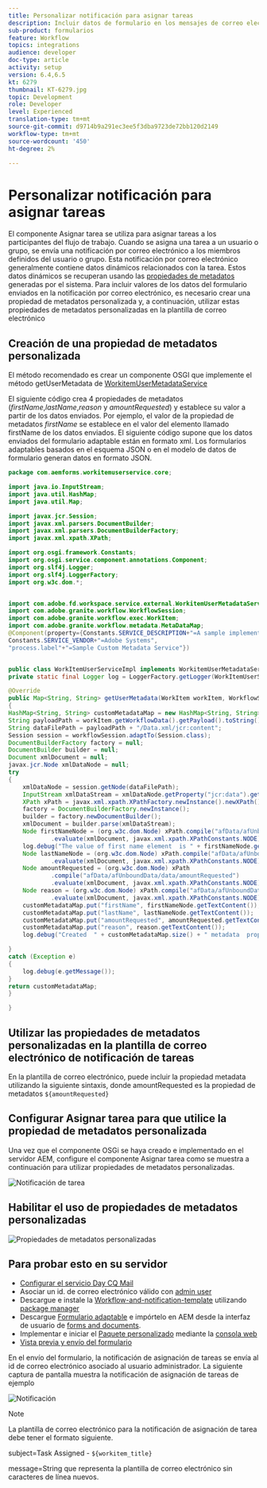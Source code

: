 ```yaml
---
title: Personalizar notificación para asignar tareas
description: Incluir datos de formulario en los mensajes de correo electrónico de notificación de tareas asignadas
sub-product: formularios
feature: Workflow
topics: integrations
audience: developer
doc-type: article
activity: setup
version: 6.4,6.5
kt: 6279
thumbnail: KT-6279.jpg
topic: Development
role: Developer
level: Experienced
translation-type: tm+mt
source-git-commit: d9714b9a291ec3ee5f3dba9723de72bb120d2149
workflow-type: tm+mt
source-wordcount: '450'
ht-degree: 2%

---
```



# Personalizar notificación para asignar tareas

El componente Asignar tarea se utiliza para asignar tareas a los participantes del flujo de trabajo. Cuando se asigna una tarea a un usuario o grupo, se envía una notificación por correo electrónico a los miembros definidos del usuario o grupo.
Esta notificación por correo electrónico generalmente contiene datos dinámicos relacionados con la tarea. Estos datos dinámicos se recuperan usando las [propiedades de metadatos](https://docs.adobe.com/content/help/en/experience-manager-65/forms/publish-process-aem-forms/use-metadata-in-email-notifications.html#using-system-generated-metadata-in-an-email-notification) generadas por el sistema.
Para incluir valores de los datos del formulario enviados en la notificación por correo electrónico, es necesario crear una propiedad de metadatos personalizada y, a continuación, utilizar estas propiedades de metadatos personalizadas en la plantilla de correo electrónico



## Creación de una propiedad de metadatos personalizada

El método recomendado es crear un componente OSGI que implemente el método getUserMetadata de [WorkitemUserMetadataService](https://helpx.adobe.com/experience-manager/6-5/forms/javadocs/com/adobe/fd/workspace/service/external/WorkitemUserMetadataService.html#getUserMetadataMap--)

El siguiente código crea 4 propiedades de metadatos (_firstName_,_lastName_,_reason_ y _amountRequested_) y establece su valor a partir de los datos enviados. Por ejemplo, el valor de la propiedad de metadatos _firstName_ se establece en el valor del elemento llamado firstName de los datos enviados. El siguiente código supone que los datos enviados del formulario adaptable están en formato xml. Los formularios adaptables basados en el esquema JSON o en el modelo de datos de formulario generan datos en formato JSON.


```java
package com.aemforms.workitemuserservice.core;

import java.io.InputStream;
import java.util.HashMap;
import java.util.Map;

import javax.jcr.Session;
import javax.xml.parsers.DocumentBuilder;
import javax.xml.parsers.DocumentBuilderFactory;
import javax.xml.xpath.XPath;

import org.osgi.framework.Constants;
import org.osgi.service.component.annotations.Component;
import org.slf4j.Logger;
import org.slf4j.LoggerFactory;
import org.w3c.dom.*;


import com.adobe.fd.workspace.service.external.WorkitemUserMetadataService;
import com.adobe.granite.workflow.WorkflowSession;
import com.adobe.granite.workflow.exec.WorkItem;
import com.adobe.granite.workflow.metadata.MetaDataMap;
@Component(property={Constants.SERVICE_DESCRIPTION+"=A sample implementation of a user metadata service.",
Constants.SERVICE_VENDOR+"=Adobe Systems",
"process.label"+"=Sample Custom Metadata Service"})


public class WorkItemUserServiceImpl implements WorkitemUserMetadataService {
private static final Logger log = LoggerFactory.getLogger(WorkItemUserServiceImpl.class);

@Override
public Map<String, String> getUserMetadata(WorkItem workItem, WorkflowSession workflowSession,MetaDataMap metadataMap)
{
HashMap<String, String> customMetadataMap = new HashMap<String, String>();
String payloadPath = workItem.getWorkflowData().getPayload().toString();
String dataFilePath = payloadPath + "/Data.xml/jcr:content";
Session session = workflowSession.adaptTo(Session.class);
DocumentBuilderFactory factory = null;
DocumentBuilder builder = null;
Document xmlDocument = null;
javax.jcr.Node xmlDataNode = null;
try
{
    xmlDataNode = session.getNode(dataFilePath);
    InputStream xmlDataStream = xmlDataNode.getProperty("jcr:data").getBinary().getStream();
    XPath xPath = javax.xml.xpath.XPathFactory.newInstance().newXPath();
    factory = DocumentBuilderFactory.newInstance();
    builder = factory.newDocumentBuilder();
    xmlDocument = builder.parse(xmlDataStream);
    Node firstNameNode = (org.w3c.dom.Node) xPath.compile("afData/afUnboundData/data/firstName")
            .evaluate(xmlDocument, javax.xml.xpath.XPathConstants.NODE);
    log.debug("The value of first name element  is " + firstNameNode.getTextContent());
    Node lastNameNode = (org.w3c.dom.Node) xPath.compile("afData/afUnboundData/data/lastName")
            .evaluate(xmlDocument, javax.xml.xpath.XPathConstants.NODE);
    Node amountRequested = (org.w3c.dom.Node) xPath
            .compile("afData/afUnboundData/data/amountRequested")
            .evaluate(xmlDocument, javax.xml.xpath.XPathConstants.NODE);
    Node reason = (org.w3c.dom.Node) xPath.compile("afData/afUnboundData/data/reason")
            .evaluate(xmlDocument, javax.xml.xpath.XPathConstants.NODE);
    customMetadataMap.put("firstName", firstNameNode.getTextContent());
    customMetadataMap.put("lastName", lastNameNode.getTextContent());
    customMetadataMap.put("amountRequested", amountRequested.getTextContent());
    customMetadataMap.put("reason", reason.getTextContent());
    log.debug("Created  " + customMetadataMap.size() + " metadata  properties");

}
catch (Exception e)
{
    log.debug(e.getMessage());
}
return customMetadataMap;
}

}
```

## Utilizar las propiedades de metadatos personalizadas en la plantilla de correo electrónico de notificación de tareas

En la plantilla de correo electrónico, puede incluir la propiedad metadata utilizando la siguiente sintaxis, donde amountRequested es la propiedad de metadatos `${amountRequested}`

## Configurar Asignar tarea para que utilice la propiedad de metadatos personalizada

Una vez que el componente OSGi se haya creado e implementado en el servidor AEM, configure el componente Asignar tarea como se muestra a continuación para utilizar propiedades de metadatos personalizadas.


![Notificación de tarea](assets/task-notification.PNG)

## Habilitar el uso de propiedades de metadatos personalizadas

![Propiedades de metadatos personalizadas](assets/custom-meta-data-properties.PNG)

## Para probar esto en su servidor

* [Configurar el servicio Day CQ Mail](https://docs.adobe.com/content/help/en/experience-manager-65/administering/operations/notification.html#configuring-the-mail-service)
* Asociar un id. de correo electrónico válido con [admin user](http://localhost:4502/security/users.html)
* Descargue e instale la [Workflow-and-notification-template](assets/workflow-and-task-notification-template.zip) utilizando [package manager](http://localhost:4502/crx/packmgr/index.jsp)
* Descargue [Formulario adaptable](assets/request-travel-authorization.zip) e impórtelo en AEM desde la interfaz de usuario de [forms and documents](http://localhost:4502/aem/forms.html/content/dam/formsanddocuments).
* Implementar e iniciar el [Paquete personalizado](assets/work-items-user-service-bundle.jar) mediante la [consola web](http://localhost:4502/system/console/bundles)
* [Vista previa y envío del formulario](http://localhost:4502/content/dam/formsanddocuments/requestfortravelauhtorization/jcr:content?wcmmode=disabled)

En el envío del formulario, la notificación de asignación de tareas se envía al id de correo electrónico asociado al usuario administrador. La siguiente captura de pantalla muestra la notificación de asignación de tareas de ejemplo

![Notificación](assets/task-nitification-email.png)

>[!NOTE]
>La plantilla de correo electrónico para la notificación de asignación de tarea debe tener el formato siguiente.
>
> subject=Task Assigned - `${workitem_title}`
>
> message=String que representa la plantilla de correo electrónico sin caracteres de línea nuevos.
